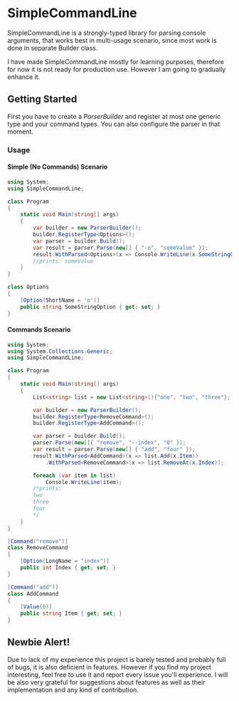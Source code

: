 # SimpleCommandLine

SimpleCommandLine is a strongly-typed library for parsing console arguments, that works best in multi-usage scenario, since most work is done in separate Builder class.

I have made SimpleCommandLine mostly for learning purposes, therefore for now it is not ready for production use. However I am going to gradually enhance it.

## Getting Started

First you have to create a *ParserBuilder* and register at most one generic type and your command types. You can also configure the parser in that moment.

### Usage

#### Simple (No Commands) Scenario

```cs
using System;
using SimpleCommandLine;

class Program
{
    static void Main(string[] args)
    {
        var builder = new ParserBuilder();
        builder.RegisterType<Options>();
        var parser = builder.Build();
        var result = parser.Parse(new[] { "-o", "someValue" });
        result.WithParsed<Options>(x => Console.WriteLine(x.SomeStringOption));
        //prints: someValue
    }
}

class Options
{
    [Option(ShortName = 'o')]
    public string SomeStringOption { get; set; }
}
```

#### Commands Scenario

```cs
using System;
using System.Collections.Generic;
using SimpleCommandLine;

class Program
{
    static void Main(string[] args)
    {
        List<string> list = new List<string>(){"one", "two", "three"};

        var builder = new ParserBuilder();
        builder.RegisterType<RemoveCommand>();
        builder.RegisterType<AddCommand>();

        var parser = builder.Build();
        parser.Parse(new[]{ "remove", "--index", "0" });
        var result = parser.Parse(new[] { "add", "four" });
        result.WithParsed<AddCommand>(x => list.Add(x.Item))
            .WithParsed<RemoveCommand>(x => list.RemoveAt(x.Index));

        foreach (var item in list)
            Console.WriteLine(item);
        /*prints:
        two
        three
        four
        */
    }
}

[Command("remove")]
class RemoveCommand
{
    [Option(LongName = "index")]
    public int Index { get; set; }
}

[Command("add")]
class AddCommand
{
    [Value(0)]
    public string Item { get; set; }
}
```

## Newbie Alert!

Due to lack of my experience this project is barely tested and probably full of bugs, it is also deficient in features. However if you find my project interesting, feel free to use it and report every issue you'll experience. I will be also very grateful for suggestions about features as well as their implementation and any kind of contribution.